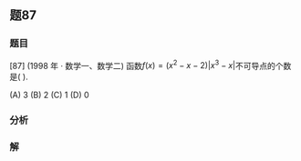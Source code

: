 ## 题87
### 题目
[87] (1998 年 · 数学一、数学二) 函数$f( x)  = ( {{x}^{2} - x - 2}) | {{x}^{3} - x}|$不可导点的个数是(   ).

(A) 3 (B) 2 (C) 1 (D) 0
### 分析

### 解